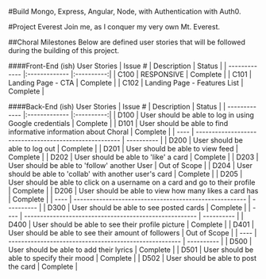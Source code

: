 #Build
Mongo, Express, Angular, Node, with Authentication with Auth0.

#Project Everest
Join me, as I conquer my very own Mt. Everest.

##Choral Milestones
Below are defined user stories that will be followed during the building of this project.

####Front-End (ish) User Stories
| Issue #       | Description   					| Status     |
| ------------- |:------------- 					|:----------:|
| C100          | RESPONSIVE						| Complete	 |
| C101          | Landing Page - CTA				| Complete	 |
| C102          | Landing Page - Features List  	| Complete	 |

####Back-End (ish) User Stories
| Issue #       | Description   										 				| Status     |
| ------------- |:------------- 										 				|:----------:|
| D100          | User should be able to log in using Google credentials 				| Complete |
| D101          | User should be able to find informative information about Choral   	| Complete |
| ----          | ------------------------------------------------------				| ---------- |
| D200          | User should be able to log out      								   	| Complete |
| D201          | User should be able to view feed										| Complete |
| D202          | User should be able to 'like' a card								   	| Complete |
| D203          | User should be able to 'follow' another User							| Out of Scope |
| D204          | User should be able to 'collab' with another user's card			   	| Complete |
| D205          | User should be able to click on a username on a card and go to their profile				| Complete |
| D206          | User should be able to view how many likes a card has				  	| Complete |
| ----          | ------------------------------------------------------				| ---------- |
| D300          | User should be able to see posted cards     						   	| Complete |
| ----          | ------------------------------------------------------				| ---------- |
| D400          | User should be able to see their profile picture					   	| Complete |
| D401          | User should be able to see their amount of followers					| Out of Scope |
| ----          | ------------------------------------------------------				| ---------- |
| D500          | User should be able to add their lyrics								| Complete   |
| D501          | User should be able to specify their mood							   	| Complete   |
| D502          | User should be able to post the card								  	| Complete   |
